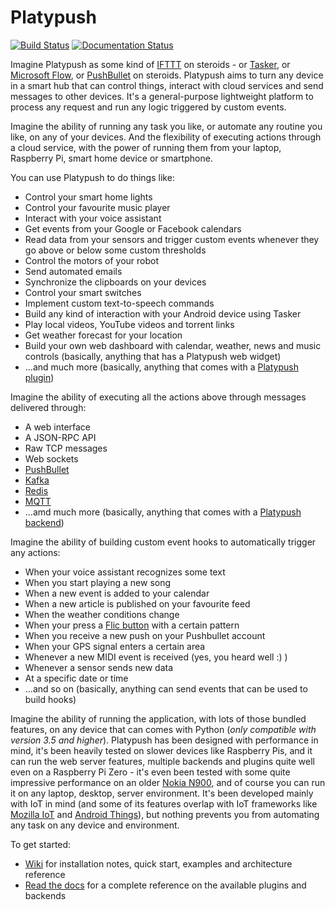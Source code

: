 Platypush
=========

[![Build Status](https://travis-ci.org/BlackLight/platypush.svg?branch=master)](https://travis-ci.org/BlackLight/platypush)
[![Documentation Status](https://readthedocs.org/projects/platypush/badge/?version=latest)](https://platypush.readthedocs.io/en/latest/?badge=latest)


Imagine Platypush as some kind of [IFTTT](https://ifttt.com) on steroids - or [Tasker](https://tasker.joaoapps.com/), or [Microsoft Flow](https://flow.microsoft.com), or [PushBullet](https://pushbullet.com) on steroids.
Platypush aims to turn any device in a smart hub that can control things, interact with cloud services and send messages to other devices. It's a general-purpose lightweight platform to process any request and run any logic triggered by custom events.

Imagine the ability of running any task you like, or automate any routine you like, on any of your devices. And the flexibility of executing actions through a cloud service, with the power of running them from your laptop, Raspberry Pi, smart home device or smartphone.

You can use Platypush to do things like:

- Control your smart home lights
- Control your favourite music player
- Interact with your voice assistant
- Get events from your Google or Facebook calendars
- Read data from your sensors and trigger custom events whenever they go above or below some custom thresholds
- Control the motors of your robot
- Send automated emails
- Synchronize the clipboards on your devices
- Control your smart switches
- Implement custom text-to-speech commands
- Build any kind of interaction with your Android device using Tasker
- Play local videos, YouTube videos and torrent links
- Get weather forecast for your location
- Build your own web dashboard with calendar, weather, news and music controls (basically, anything that has a Platypush web widget)
- ...and much more (basically, anything that comes with a [Platypush plugin](https://platypush.readthedocs.io/en/latest/plugins.html))

Imagine the ability of executing all the actions above through messages delivered through:

- A web interface
- A JSON-RPC API
- Raw TCP messages
- Web sockets
- [PushBullet](https://pushbullet.com)
- [Kafka](https://kafka.apache.org)
- [Redis](https://redis.io)
- [MQTT](https://mqtt.org)
- ...amd much more (basically, anything that comes with a [Platypush backend](https://platypush.readthedocs.io/en/latest/backends.html))

Imagine the ability of building custom event hooks to automatically trigger any actions:

- When your voice assistant recognizes some text
- When you start playing a new song
- When a new event is added to your calendar
- When a new article is published on your favourite feed
- When the weather conditions change
- When your press a [Flic button](https://flic.io) with a certain pattern
- When you receive a new push on your Pushbullet account
- When your GPS signal enters a certain area
- Whenever a new MIDI event is received (yes, you heard well :) )
- Whenever a sensor sends new data
- At a specific date or time
- ...and so on (basically, anything can send events that can be used to build hooks)

Imagine the ability of running the application, with lots of those bundled features, on any device that can comes with Python (_only compatible with version 3.5 and higher_). Platypush has been designed with performance in mind, it's been heavily tested on slower devices like Raspberry Pis, and it can run the web server features, multiple backends and plugins quite well even on a Raspberry Pi Zero - it's even been tested with some quite impressive performance on an older [Nokia N900](https://en.wikipedia.org/wiki/Nokia_N900), and of course you can run it on any laptop, desktop, server environment. It's been developed mainly with IoT in mind (and some of its features overlap with IoT frameworks like [Mozilla IoT](https://iot.mozilla.com) and [Android Things](https://developer.android.com/things/)), but nothing prevents you from automating any task on any device and environment.

To get started:

- [Wiki](https://github.com/BlackLight/platypush/wiki) for installation notes, quick start, examples and architecture reference
- [Read the docs](https://platypush.readthedocs.io/en/latest/) for a complete reference on the available plugins and backends


